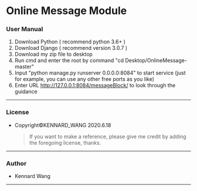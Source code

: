 # Online Message Module
### User Manual
1. Download Python ( recommend python 3.6+ )
2. Download Django ( recommend version 3.0.7 )
3. Download my zip file to desktop
4. Run cmd and enter the root by command "cd Desktop/OnlineMessage-master"
5. Input "python manage.py runserver 0.0.0.0:8084" to start service (just for example, you can use any other free ports as you like)
6. Enter URL http://127.0.0.1:8084/messageBlock/ to look through the guidance
------
### License  
+ Copyright©KENNARD_WANG 2020.6.18

  > If you want to make a reference, please give me credit by adding the foregoing license, thanks.
------
### Author
+ Kennard Wang
------
